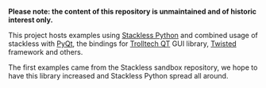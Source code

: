 **Please note: the content of this repository is unmaintained and of historic interest only.**

This project hosts examples using [Stackless Python](http://www.stackless.com) and combined usage of stackless with [PyQt](http://www.riverbankcomputing.co.uk), the bindings for [Trolltech QT](http://www.trolltech.com) GUI library, [Twisted](http://www.twistedmatrix.com)  framework and others.

The first examples came from the Stackless sandbox repository, we hope to have this library increased and Stackless Python spread all around.
